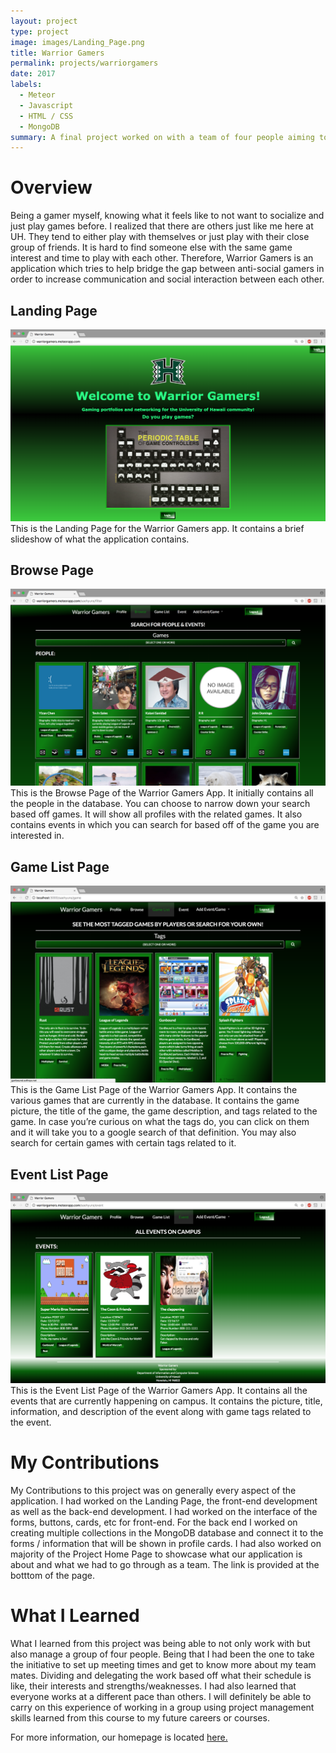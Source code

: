 ```yaml
---
layout: project
type: project
image: images/Landing_Page.png
title: Warrior Gamers
permalink: projects/warriorgamers
date: 2017
labels:
  - Meteor
  - Javascript
  - HTML / CSS
  - MongoDB
summary: A final project worked on with a team of four people aiming to connect anti-social gamers.
---
```

<h1>Overview</h1>
Being a gamer myself, knowing what it feels like to not want to socialize and just play games before. I realized that there are others just like me here at UH. They tend to either play with themselves or just play with their close group of friends. It is hard to find someone else with the same game interest and time to play with each other. Therefore, Warrior Gamers is an application which tries to help bridge the gap between anti-social gamers in order to increase communication and social interaction between each other.

<h2>Landing Page</h2>
<img class="ui image" src="../images/Landing_Page.png">
This is the Landing Page for the Warrior Gamers app. It contains a brief slideshow of what the application contains.

<h2>Browse Page</h2>
<img class="ui image" src="../images/Browse_People_Page.png">
This is the Browse Page of the Warrior Gamers App. It initially contains all the people in the database. You can choose to narrow down your search based off games. It will show all profiles with the related games. It also contains events in which you can search for based off of the game you are interested in.

<h2>Game List Page</h2>
<img class="ui image" src="../images/Game_List_Page.png">
This is the Game List Page of the Warrior Gamers App. It contains the various games that are currently in the database. It contains the game picture, the title of the game, the game description, and tags related to the game. In case you’re curious on what the tags do, you can click on them and it will take you to a google search of that definition. You may also search for certain games with certain tags related to it.

<h2>Event List Page</h2>
<img class="ui image" src="../images/Event_List_Page.png">
This is the Event List Page of the Warrior Gamers App. It contains all the events that are currently happening on campus. It contains the picture, title, information, and description of the event along with game tags related to the event.

<h1>My Contributions</h1>
My Contributions to this project was on generally every aspect of the application. I had worked on the Landing Page, the front-end development as well as the back-end development. I had worked on the interface of the forms, buttons, cards, etc for front-end. For the back end I worked on creating multiple collections in the MongoDB database and connect it to the forms / information that will be shown in profile cards. I had also worked on majority of the Project Home Page to showcase what our application is about and what we had to go through as a team. The link is provided at the botttom of the page. 

<h1>What I Learned</h1>
What I learned from this project was being able to not only work with but also manage a group of four people. Being that I had been the one to take the initiative to set up meeting times and get to know more about my team mates. Dividing and delegating the work based off what their schedule is like, their interests and strengths/weaknesses. I had also learned that everyone works at a different pace than others. I will definitely be able to carry on this experience of working in a group using project management skills learned from this course to my future careers or courses.

For more information, our homepage is located <a href="https://314gb.github.io/">here.</a>
